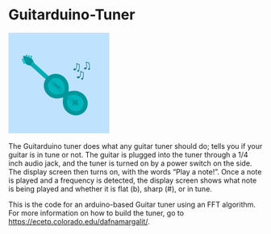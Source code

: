 # Guitarduino-Tuner

<img src="./guitarduino.jpg" data-canonical-src="guitarduino.jpg" width="200" height="200" />

The Guitarduino tuner does what any guitar tuner should do; tells you if your guitar is in tune or not. The guitar is plugged into the tuner through a 1/4 inch audio jack, and the tuner is turned on by a power switch on the side. The display screen then turns on, with the words “Play a note!”. Once a note is played and a frequency is detected, the display screen shows what note is being played and whether it is flat (b), sharp (#), or in tune. 

This is the code for an arduino-based Guitar tuner using an FFT algorithm. For more information on how to build the tuner, go to https://ecetp.colorado.edu/dafnamargalit/.
